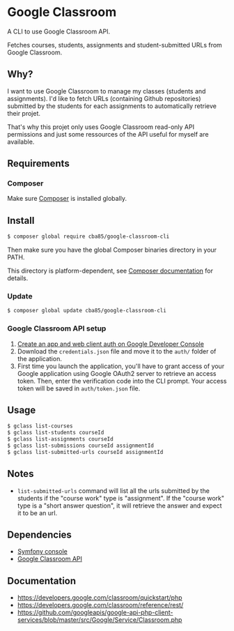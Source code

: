 # Google Classroom

A CLI to use Google Classroom API.

Fetches courses, students, assignments and student-submitted URLs from Google Classroom.

## Why?

I want to use Google Classroom to manage my classes (students and assignments).
I'd like to fetch URLs (containing Github repositories) submitted by the students for each assignments to automatically retrieve their projet.

That's why this projet only uses Google Classroom read-only API permissions and just some ressources of the API useful for myself are available.

## Requirements

### Composer

Make sure [Composer](https://getcomposer.org/download/) is installed globally.

## Install

```bash
$ composer global require cba85/google-classroom-cli
```

Then make sure you have the global Composer binaries directory in your PATH.

This directory is platform-dependent, see [Composer documentation](https://getcomposer.org/doc/03-cli.md#composer-home) for details.

### Update

```bash
$ composer global update cba85/google-classroom-cli
```

### Google Classroom API setup

1. [Create an app and web client auth on Google Developer Console](https://developers.google.com/classroom/quickstart/php)
2. Download the `credentials.json` file and move it to the `auth/` folder of the application.
3. First time you launch the application, you'll have to grant access of your Google application using Google OAuth2 server to retrieve an access token. Then, enter the verification code into the CLI prompt. Your access token will be saved in `auth/token.json` file.

## Usage

```bash
$ gclass list-courses
$ gclass list-students courseId
$ gclass list-assignments courseId
$ gclass list-submissions courseId assignmentId
$ gclass list-submitted-urls courseId assignmentId
```

## Notes

- `list-submitted-urls` command will list all the urls submitted by the students if the "course work" type is "assignment". If the "course work" type is a "short answer question", it will retrieve the answer and expect it to be an url.

## Dependencies

- [Symfony console](https://symfony.com/doc/current/components/console.html)
- [Google Classroom API](https://github.com/googleapis/google-api-php-client)

## Documentation

- https://developers.google.com/classroom/quickstart/php
- https://developers.google.com/classroom/reference/rest/
- https://github.com/googleapis/google-api-php-client-services/blob/master/src/Google/Service/Classroom.php
